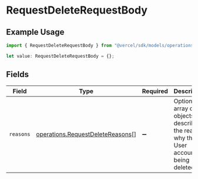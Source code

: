 # RequestDeleteRequestBody

## Example Usage

```typescript
import { RequestDeleteRequestBody } from "@vercel/sdk/models/operations/requestdelete.js";

let value: RequestDeleteRequestBody = {};
```

## Fields

| Field                                                                                     | Type                                                                                      | Required                                                                                  | Description                                                                               |
| ----------------------------------------------------------------------------------------- | ----------------------------------------------------------------------------------------- | ----------------------------------------------------------------------------------------- | ----------------------------------------------------------------------------------------- |
| `reasons`                                                                                 | [operations.RequestDeleteReasons](../../models/operations/requestdeletereasons.md)[]      | :heavy_minus_sign:                                                                        | Optional array of objects that describe the reason why the User account is being deleted. |